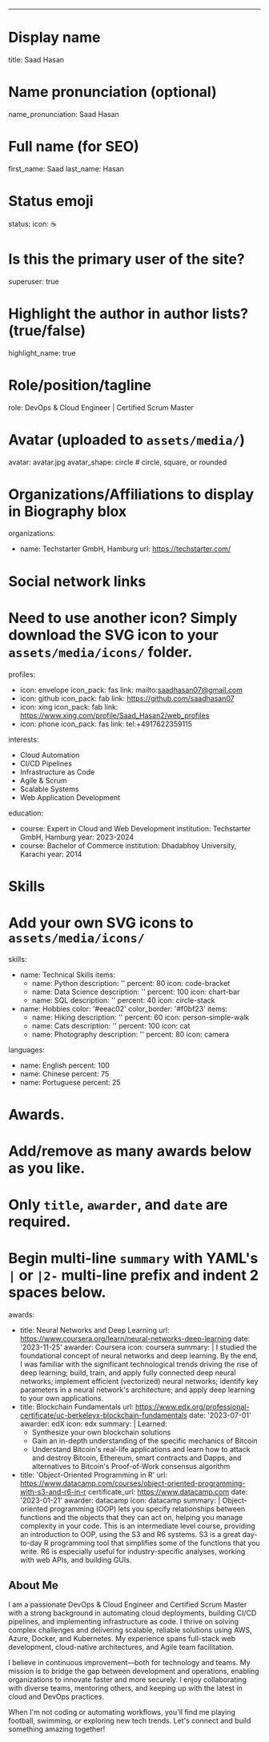 ---
# Display name
title: Saad Hasan

# Name pronunciation (optional)
name_pronunciation: Saad Hasan

# Full name (for SEO)
first_name: Saad
last_name: Hasan

# Status emoji
status:
  icon: ☕️

# Is this the primary user of the site?
superuser: true

# Highlight the author in author lists? (true/false)
highlight_name: true

# Role/position/tagline
role: DevOps & Cloud Engineer | Certified Scrum Master

# Avatar (uploaded to `assets/media/`)
avatar: avatar.jpg
avatar_shape: circle # circle, square, or rounded

# Organizations/Affiliations to display in Biography blox
organizations:
  - name: Techstarter GmbH, Hamburg
    url: https://techstarter.com/

# Social network links
# Need to use another icon? Simply download the SVG icon to your `assets/media/icons/` folder.
profiles:
  - icon: envelope
    icon_pack: fas
    link: mailto:saadhasan07@gmail.com
  - icon: github
    icon_pack: fab
    link: https://github.com/saadhasan07
  - icon: xing
    icon_pack: fab
    link: https://www.xing.com/profile/Saad_Hasan2/web_profiles
  - icon: phone
    icon_pack: fas
    link: tel:+4917622359115

interests:
  - Cloud Automation
  - CI/CD Pipelines
  - Infrastructure as Code
  - Agile & Scrum
  - Scalable Systems
  - Web Application Development

education:
  - course: Expert in Cloud and Web Development
    institution: Techstarter GmbH, Hamburg
    year: 2023-2024
  - course: Bachelor of Commerce
    institution: Dhadabhoy University, Karachi
    year: 2014

# Skills
# Add your own SVG icons to `assets/media/icons/`
skills:
  - name: Technical Skills
    items:
      - name: Python
        description: ''
        percent: 80
        icon: code-bracket
      - name: Data Science
        description: ''
        percent: 100
        icon: chart-bar
      - name: SQL
        description: ''
        percent: 40
        icon: circle-stack
  - name: Hobbies
    color: '#eeac02'
    color_border: '#f0bf23'
    items:
      - name: Hiking
        description: ''
        percent: 60
        icon: person-simple-walk
      - name: Cats
        description: ''
        percent: 100
        icon: cat
      - name: Photography
        description: ''
        percent: 80
        icon: camera

languages:
  - name: English
    percent: 100
  - name: Chinese
    percent: 75
  - name: Portuguese
    percent: 25

# Awards.
#   Add/remove as many awards below as you like.
#   Only `title`, `awarder`, and `date` are required.
#   Begin multi-line `summary` with YAML's `|` or `|2-` multi-line prefix and indent 2 spaces below.
awards:
  - title: Neural Networks and Deep Learning
    url: https://www.coursera.org/learn/neural-networks-deep-learning
    date: '2023-11-25'
    awarder: Coursera
    icon: coursera
    summary: |
      I studied the foundational concept of neural networks and deep learning. By the end, I was familiar with the significant technological trends driving the rise of deep learning; build, train, and apply fully connected deep neural networks; implement efficient (vectorized) neural networks; identify key parameters in a neural network's architecture; and apply deep learning to your own applications.
  - title: Blockchain Fundamentals
    url: https://www.edx.org/professional-certificate/uc-berkeleyx-blockchain-fundamentals
    date: '2023-07-01'
    awarder: edX
    icon: edx
    summary: |
      Learned:
      - Synthesize your own blockchain solutions
      - Gain an in-depth understanding of the specific mechanics of Bitcoin
      - Understand Bitcoin's real-life applications and learn how to attack and destroy Bitcoin, Ethereum, smart contracts and Dapps, and alternatives to Bitcoin's Proof-of-Work consensus algorithm
  - title: 'Object-Oriented Programming in R'
    url: https://www.datacamp.com/courses/object-oriented-programming-with-s3-and-r6-in-r
    certificate_url: https://www.datacamp.com
    date: '2023-01-21'
    awarder: datacamp
    icon: datacamp
    summary: |
      Object-oriented programming (OOP) lets you specify relationships between functions and the objects that they can act on, helping you manage complexity in your code. This is an intermediate level course, providing an introduction to OOP, using the S3 and R6 systems. S3 is a great day-to-day R programming tool that simplifies some of the functions that you write. R6 is especially useful for industry-specific analyses, working with web APIs, and building GUIs.

## About Me

I am a passionate DevOps & Cloud Engineer and Certified Scrum Master with a strong background in automating cloud deployments, building CI/CD pipelines, and implementing infrastructure as code. I thrive on solving complex challenges and delivering scalable, reliable solutions using AWS, Azure, Docker, and Kubernetes. My experience spans full-stack web development, cloud-native architectures, and Agile team facilitation.

I believe in continuous improvement—both for technology and teams. My mission is to bridge the gap between development and operations, enabling organizations to innovate faster and more securely. I enjoy collaborating with diverse teams, mentoring others, and keeping up with the latest in cloud and DevOps practices.

When I'm not coding or automating workflows, you'll find me playing football, swimming, or exploring new tech trends. Let's connect and build something amazing together!
